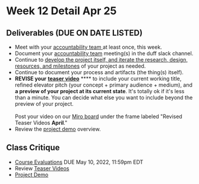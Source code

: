 # Week 12 Detail Apr 25

## Deliverables (DUE ON DATE LISTED)

* Meet with your [accountability team ](../assignments/accountability\_partner.md)at least once, this week.&#x20;
* Document your [accountability team](../assignments/accountability\_partner.md) meeting(s) in the duff slack channel.
* Continue to [develop the project itself, and iterate the research, design, resources, and milestones](../assignments/project\_plan.md) of your project as needed.
* Continue to document your process and artifacts (the thing(s) itself).
* **REVISE your** [**teaser video**](../assignments/project\_versions.md) **** to include your current working title, refined elevator pitch (your concept + primary audience + medium), and **a preview of your project at its current state**. It's totally ok if it's less than a minute. You can decide what else you want to include beyond the preview of your project. \
  \
  Post your video on our [Miro board](https://miro.com/app/board/uXjVOWb7kyo=/) under the frame labeled "Revised Teaser Videos **April**."
* Review the [project demo](../critiques-demos-presentations-and-exhibition/project\_demo.md) overview.

## Class Critique

* [Course Evaluations](../assignments/course\_evaluation.md) DUE May 10, 2022, 11:59pm EDT
* Review [Teaser Videos](../assignments/project\_versions.md)
* [Project Demo](../critiques-demos-presentations-and-exhibition/project\_demo.md)&#x20;



